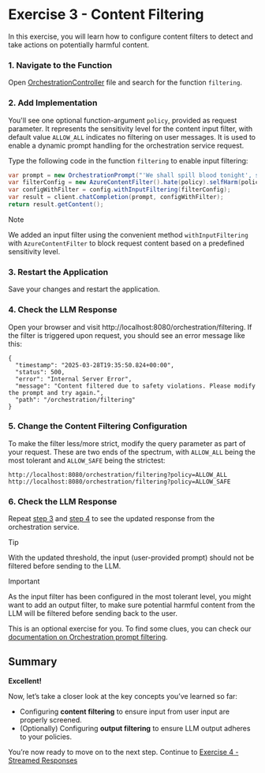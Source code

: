 # Exercise 3 - Content Filtering

In this exercise, you will learn how to configure content filters to detect and take actions on potentially harmful content.

### 1. Navigate to the Function
Open [OrchestrationController](../app/src/main/java/org/demo/dsag/OrchestrationController.java) file and search for the function `filtering`.

### 2. Add Implementation

You'll see one optional function-argument `policy`, provided as request parameter.
It represents the sensitivity level for the content input filter, with default value `ALLOW_ALL` indicates no filtering on user messages.
It is used to enable a dynamic prompt handling for the orchestration service request.

Type the following code in the function `filtering` to enable input filtering:

```java
var prompt = new OrchestrationPrompt("'We shall spill blood tonight', said the operator in-charge.");
var filterConfig = new AzureContentFilter().hate(policy).selfHarm(policy).sexual(policy).violence(policy);
var configWithFilter = config.withInputFiltering(filterConfig);
var result = client.chatCompletion(prompt, configWithFilter);
return result.getContent();
```

> [!NOTE]
> We added an input filter using the convenient method `withInputFiltering` with `AzureContentFilter` to block request content based on a predefined sensitivity level.

### 3. Restart the Application
Save your changes and restart the application.

### 4. Check the LLM Response
Open your browser and visit http://localhost:8080/orchestration/filtering. 
If the filter is triggered upon request, you should see an error message like this:

```
{
  "timestamp": "2025-03-28T19:35:50.824+00:00",
  "status": 500,
  "error": "Internal Server Error",
  "message": "Content filtered due to safety violations. Please modify the prompt and try again.",
  "path": "/orchestration/filtering"
}
```

### 5. Change the Content Filtering Configuration
To make the filter less/more strict, modify the query parameter as part of your request.
These are two ends of the spectrum, with `ALLOW_ALL` being the most tolerant and `ALLOW_SAFE` being the strictest:
```
http://localhost:8080/orchestration/filtering?policy=ALLOW_ALL
http://localhost:8080/orchestration/filtering?policy=ALLOW_SAFE
```

### 6. Check the LLM Response
Repeat [step 3](#3-restart-the-application) and [step 4](#4-check-the-llm-response) to see the updated response from the orchestration service.

> [!TIP]
> With the updated threshold, the input (user-provided prompt) should not be filtered before sending to the LLM.

> [!IMPORTANT]
> As the input filter has been configured in the most tolerant level, you might want to add an output filter, to make sure potential harmful content from the LLM will be filtered before sending back to the user.
> 
> This is an optional exercise for you.
> To find some clues, you can check our [documentation on Orchestration prompt filtering](https://sap.github.io/ai-sdk/docs/java/guides/orchestration-chat-completion#filtering).

## Summary

**Excellent!**

Now, let’s take a closer look at the key concepts you’ve learned so far:
- Configuring **content filtering** to ensure input from user input are properly screened.
- (Optionally) Configuring **output filtering** to ensure LLM output adheres to your policies.

You’re now ready to move on to the next step.
Continue to [Exercise 4 - Streamed Responses](../ex4/README.md)